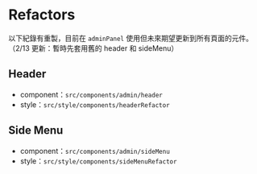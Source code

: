 # Refactors

以下紀錄有重製，目前在 `adminPanel` 使用但未來期望更新到所有頁面的元件。
（2/13 更新：暫時先套用舊的 header 和 sideMenu）

## Header

- component：`src/components/admin/header`
- style：`src/style/components/headerRefactor`

## Side Menu

- component：`src/components/admin/sideMenu`
- style：`src/style/components/sideMenuRefactor`
